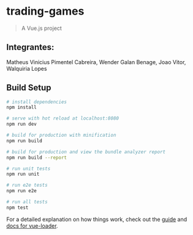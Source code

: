 # trading-games

> A Vue.js project

## Integrantes:
Matheus Vinicius Pimentel Cabreira,
Wender Galan Benage,
Joao Vitor,
Walquiria Lopes

## Build Setup

``` bash
# install dependencies
npm install

# serve with hot reload at localhost:8080
npm run dev

# build for production with minification
npm run build

# build for production and view the bundle analyzer report
npm run build --report

# run unit tests
npm run unit

# run e2e tests
npm run e2e

# run all tests
npm test
```

For a detailed explanation on how things work, check out the [guide](http://vuejs-templates.github.io/webpack/) and [docs for vue-loader](http://vuejs.github.io/vue-loader).
